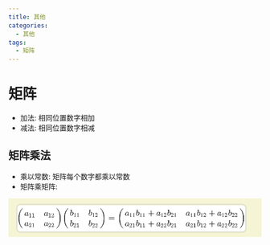 ```yaml
---
title: 其他
categories:
  - 其他
tags:
  - 矩阵
---
```


# 矩阵

* 加法: 相同位置数字相加
* 减法: 相同位置数字相减

## 矩阵乘法

* 乘以常数: 矩阵每个数字都乘以常数
* 矩阵乘矩阵:

![矩阵乘法](../asserts/img/matrix_x.jpg)

  